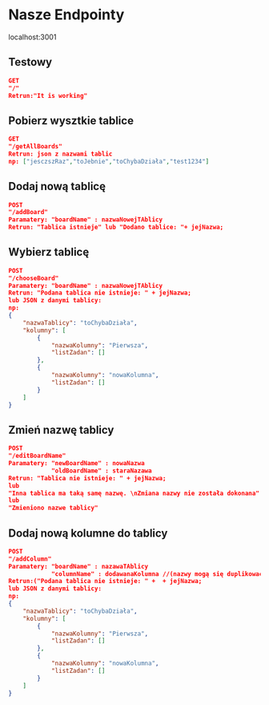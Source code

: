 # Nasze Endpointy
localhost:3001

## Testowy
```JSON
GET
"/"
Retrun:"It is working"
```

## Pobierz wysztkie tablice
```JSON
GET
"/getAllBoards"
Retrun: json z nazwami tablic
np: ["jesczszRaz","toJebnie","toChybaDziała","test1234"]
```
## Dodaj nową tablicę
```JSON
POST
"/addBoard"
Paramatery: "boardName" : nazwaNowejTAblicy
Retrun: "Tablica istnieje" lub "Dodano tablice: "+ jejNazwa;

```

## Wybierz tablicę
```JSON
POST
"/chooseBoard"
Paramatery: "boardName" : nazwaNowejTAblicy
Retrun: "Podana tablica nie istnieje: " + jejNazwa;
lub JSON z danymi tablicy:
np:
{
    "nazwaTablicy": "toChybaDziała",
    "kolumny": [
        {
            "nazwaKolumny": "Pierwsza",
            "listZadan": []
        },
        {
            "nazwaKolumny": "nowaKolumna",
            "listZadan": []
        }
    ]
}

```

## Zmień nazwę tablicy
```JSON
POST
"/editBoardName"
Paramatery: "newBoardName" : nowaNazwa
            "oldBoardName" : staraNazawa
Retrun: "Tablica nie istnieje: " + jejNazwa;
lub 
"Inna tablica ma taką samę nazwę. \nZmiana nazwy nie została dokonana"
lub 
"Zmieniono nazwe tablicy"

```
## Dodaj nową kolumne do tablicy
```JSON
POST
"/addColumn"
Paramatery: "boardName" : nazawaTAblicy
            "columnName" : dodawanaKolumna //(nazwy mogą się duplikować)
Retrun:("Podana tablica nie istnieje: " +  + jejNazwa;
lub JSON z danymi tablicy:
np:
{
    "nazwaTablicy": "toChybaDziała",
    "kolumny": [
        {
            "nazwaKolumny": "Pierwsza",
            "listZadan": []
        },
        {
            "nazwaKolumny": "nowaKolumna",
            "listZadan": []
        }
    ]
}
```